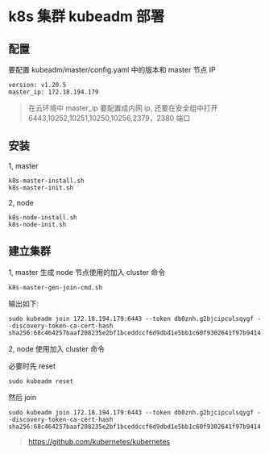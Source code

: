 # k8s 集群 kubeadm 部署

## 配置

要配置 kubeadm/master/config.yaml 中的版本和 master 节点 IP
```
version: v1.20.5
master_ip: 172.18.194.179
```

> 在云环境中 master_ip 要配置成内网 ip, 还要在安全组中打开 6443,10252,10251,10250,10256,2379，2380 端口
## 安装

1, master

```
k8s-master-install.sh
k8s-master-init.sh
```

2, node

```
k8s-node-install.sh
k8s-node-init.sh
```

## 建立集群

1, master 生成 node 节点使用的加入 cluster 命令

```
k8s-master-gen-join-cmd.sh
```

输出如下:
```
sudo kubeadm join 172.18.194.179:6443 --token db0znh.g2bjcipculsqygf --discovery-token-ca-cert-hash sha256:68c464257baaf208235e2bf1bceddccf6d9dbd1e5bb1c60f9302641f97b9414
```

2, node 使用加入 cluster 命令

必要时先 reset

```
sudo kubeadm reset
```

然后 join

```
sudo kubeadm join 172.18.194.179:6443 --token db0znh.g2bjcipculsqygf --discovery-token-ca-cert-hash sha256:68c464257baaf208235e2bf1bceddccf6d9dbd1e5bb1c60f9302641f97b9414
```

> https://github.com/kubernetes/kubernetes

